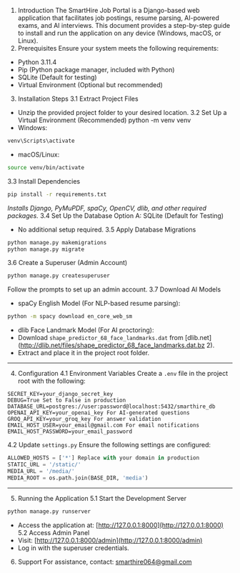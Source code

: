 1. Introduction
The SmartHire Job Portal is a Django-based web application that
facilitates job postings, resume parsing, AI-powered exams, and AI
interviews. This document provides a step-by-step guide to install and
run the application on any device (Windows, macOS, or Linux).
2. Prerequisites Ensure your system meets the following requirements:
- Python 3.11.4
- Pip (Python package manager, included with Python)
- SQLite (Default for testing)
- Virtual Environment (Optional but recommended)
3. Installation Steps
3.1 Extract Project Files
- Unzip the provided project folder to your desired location.
3.2 Set Up a Virtual Environment (Recommended)
python -m venv venv
- Windows:
```bash
venv\Scripts\activate
```
- macOS/Linux:
```bash
source venv/bin/activate
```
3.3 Install Dependencies
```bash
pip install -r requirements.txt
```
*Installs Django, PyMuPDF, spaCy, OpenCV, dlib, and other required
packages.*
3.4 Set Up the Database
Option A: SQLite (Default for Testing)
- No additional setup required.
3.5 Apply Database Migrations
```bash
python manage.py makemigrations
python manage.py migrate
```
3.6 Create a Superuser (Admin Account)
```bash
python manage.py createsuperuser
```

Follow the prompts to set up an admin account.
3.7 Download AI Models
- spaCy English Model (For NLP-based resume parsing):
```bash
python -m spacy download en_core_web_sm
```
- dlib Face Landmark Model (For AI proctoring):
- Download `shape_predictor_68_face_landmarks.dat` from
[dlib.net](http://dlib.net/files/shape_predictor_68_face_landmarks.dat.bz
2).
- Extract and place it in the project root folder.
---
4. Configuration
4.1 Environment Variables
Create a `.env` file in the project root with the following:
```env
SECRET_KEY=your_django_secret_key
DEBUG=True Set to False in production
DATABASE_URL=postgres://user:password@localhost:5432/smarthire_db
OPENAI_API_KEY=your_openai_key For AI-generated questions
GROQ_API_KEY=your_groq_key For answer validation
EMAIL_HOST_USER=your_email@gmail.com For email notifications
EMAIL_HOST_PASSWORD=your_email_password
```
4.2 Update `settings.py`
Ensure the following settings are configured:
```python
ALLOWED_HOSTS = ['*'] Replace with your domain in production
STATIC_URL = '/static/'
MEDIA_URL = '/media/'
MEDIA_ROOT = os.path.join(BASE_DIR, 'media')
```
---
5. Running the Application
5.1 Start the Development Server
```bash
python manage.py runserver
```
- Access the application at:
[http://127.0.0.1:8000](http://127.0.0.1:8000)
5.2 Access Admin Panel
- Visit: [http://127.0.0.1:8000/admin](http://127.0.0.1:8000/admin)
- Log in with the superuser credentials.
6. Support
For assistance, contact:
smarthire064@gmail.com
